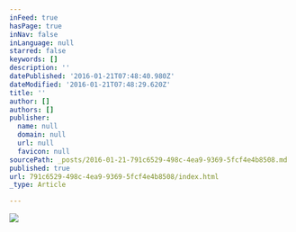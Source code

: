 ```yaml
---
inFeed: true
hasPage: true
inNav: false
inLanguage: null
starred: false
keywords: []
description: ''
datePublished: '2016-01-21T07:48:40.980Z'
dateModified: '2016-01-21T07:48:29.620Z'
title: ''
author: []
authors: []
publisher:
  name: null
  domain: null
  url: null
  favicon: null
sourcePath: _posts/2016-01-21-791c6529-498c-4ea9-9369-5fcf4e4b8508.md
published: true
url: 791c6529-498c-4ea9-9369-5fcf4e4b8508/index.html
_type: Article

---
```

![](https://the-grid-user-content.s3-us-west-2.amazonaws.com/5f098b79-bcf6-4184-aea1-b15fe9885845.gif)